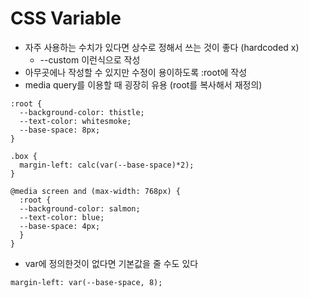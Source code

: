 # CSS Variable
- 자주 사용하는 수치가 있다면 상수로 정해서 쓰는 것이 좋다 (hardcoded x)
  - --custom 이런식으로 작성
- 아무곳에나 작성할 수 있지만 수정이 용이하도록 :root에 작성
- media query를 이용할 때 굉장히 유용 (root를 복사해서 재정의)

```
:root {
  --background-color: thistle;
  --text-color: whitesmoke;
  --base-space: 8px;
}

.box {
  margin-left: calc(var(--base-space)*2);
}

@media screen and (max-width: 768px) {
  :root {
  --background-color: salmon;
  --text-color: blue;
  --base-space: 4px;
  }
}
```

- var에 정의한것이 없다면 기본값을 줄 수도 있다
```
margin-left: var(--base-space, 8);
```